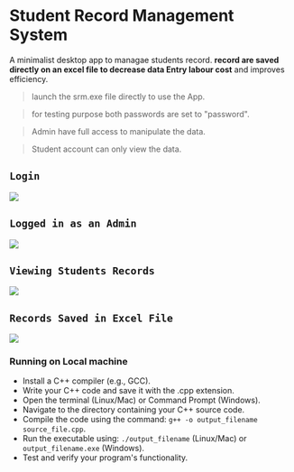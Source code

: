 # Student Record Management System
A minimalist desktop app  to managae students record. **record are saved directly on an excel file to decrease data Entry labour cost**  and improves efficiency.

>launch the srm.exe file directly to use the App.

>for testing purpose both passwords are set to "password".

>Admin have full access to manipulate the data.

>Student account can only view the data.
## `Login`
<img src="ScreenShot/Home.JPG">

## `Logged in as an Admin`
<img src="ScreenShot/AdminFunction.JPG">

## `Viewing Students Records`
<img src="ScreenShot/ViewData.JPG">

## ``Records Saved in Excel File``
<img src="ScreenShot/ViewExcel.JPG">

### Running on Local machine

- Install a C++ compiler (e.g., GCC).
- Write your C++ code and save it with the .cpp extension.
- Open the terminal (Linux/Mac) or Command Prompt (Windows).
- Navigate to the directory containing your C++ source code.
- Compile the code using the command: `g++ -o output_filename source_file.cpp`.
- Run the executable using: `./output_filename` (Linux/Mac) or `output_filename.exe` (Windows).
- Test and verify your program's functionality.

